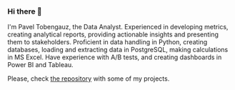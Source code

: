 ### Hi there 👋

I'm Pavel Tobengauz, the Data Analyst. Experienced in developing metrics, creating analytical reports, providing actionable insights and presenting them to stakeholders. Proficient in data handling in Python, creating databases, loading and extracting data in PostgreSQL, making calculations in MS Excel. Have experience with A/B tests, and creating dashboards in Power BI and Tableau.

Please, check [the repository](https://github.com/PavelTobengauz/Analytical_Projects) with some of my projects.

<!--
**PavelTobengauz/PavelTobengauz** is a ✨ _special_ ✨ repository because its `README.md` (this file) appears on your GitHub profile.

Here are some ideas to get you started:

- 🔭 I’m currently working on ...
- 🌱 I’m currently learning ...
- 👯 I’m looking to collaborate on ...
- 🤔 I’m looking for help with ...
- 💬 Ask me about ...
- 📫 How to reach me: ...
- 😄 Pronouns: ...
- ⚡ Fun fact: ...
-->
